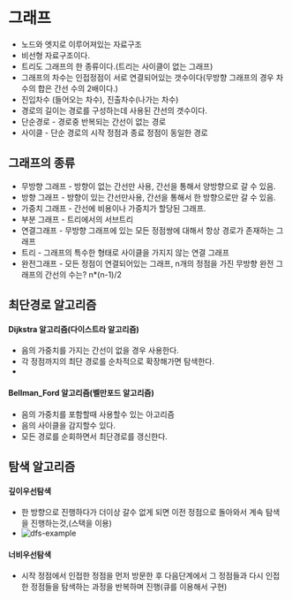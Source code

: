 # 그래프
- 노드와 엣지로 이루어져있는 자료구조
- 비선형 자료구조이다.
- 트리도 그래프의 한 종류이다.(트리는 사이클이 없는 그래프)
- 그래프의 차수는 인접정점이 서로 연결되어있는 갯수이다(무방향 그래프의 경우 차수의 합은 간선 수의 2배이다.)
- 진입차수 (들어오는 차수), 진출차수(나가는 차수)
- 경로의 길이는 경로를 구성하는데 사용된 간선의 갯수이다.
- 단순경로 - 경로중 반복되는 간선이 없는 경로
- 사이클 - 단순 경로의 시작 정점과 종료 정점이 동일한 경로
## 그래프의 종류
- 무방향 그래프 - 방향이 없는 간선만 사용, 간선을 통해서 양방향으로 갈 수 있음.
- 방향 그래프 - 방향이 있는 간선만사용, 간선을 통해서 한 방향으로만 갈 수 있음.
- 가중치 그래프 - 간선에 비용이나 가중치가 할당된 그래프.
- 부분 그래프 - 트리에서의 서브트리
- 연결그래프 - 무방향 그래프에 있는 모든 정점쌍에 대해서 항상 경로가 존재하는 그래프
- 트리 - 그래프의 특수한 형태로 사이클을 가지지 않는 연결 그래프
- 완전그래프 - 모든 정점이 연결되어있는 그래프, n개의 정점을 가진 무방향 완전 그래프의 간선의 수는? n*(n-1)/2
## 최단경로 알고리즘
#### Dijkstra 알고리즘(다이스트라 알고리즘)
- 음의 가중치를 가지는 간선이 없을 경우 사용한다.
- 각 정점까지의 최단 경로를 순차적으로 확장해가면 탐색한다.
- 
#### Bellman_Ford 알고리즘(벨만포드 알고리즘)
- 음의 가중치를 포함할때 사용할수 있는 아고리즘
- 음의 사이클을 감지할수 있다.
- 모든 경로를 순회하면서 최단경로를 갱신한다.

## 탐색 알고리즘
#### 깊이우선탐색
- 한 방향으로 진행하다가 더이상 갈수 없게 되면 이전 정점으로 돌아와서 계속 탐색을 진행하는것,(스택을 이용)
- ![dfs-example](https://github.com/gmcc0713/Study/assets/59678097/9e11fcda-600c-4c6c-bdbd-9a392fd3458a)
#### 너비우선탐색
- 시작 정점에서 인접한 정점을 먼저 방문한 후 다음단계에서 그 정점들과 다시 인접한 정점들을 탐색하는 과정을 반복하며 진행(큐를 이용해서 구현)
